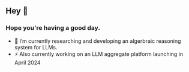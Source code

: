 ## Hey 👋

### Hope you're having a good day.

- 💾 I’m currently researching and developing an algerbraic reasoning system for LLMs.
- ⚡ Also currently working on an LLM aggregate platform launching in April 2024

